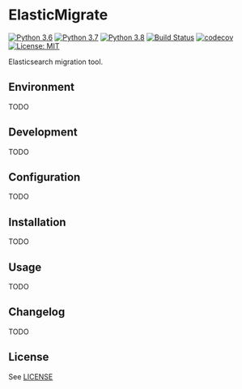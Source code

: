 ElasticMigrate
==============
[![Python 3.6](https://img.shields.io/badge/python-3.6-blueviolet.svg)](https://www.python.org/downloads/release/python-360/)
[![Python 3.7](https://img.shields.io/badge/python-3.7-blueviolet.svg)](https://www.python.org/downloads/release/python-370/)
[![Python 3.8](https://img.shields.io/badge/python-3.8-blueviolet.svg)](https://www.python.org/downloads/release/python-380/)
[![Build Status](https://travis-ci.org/zobayer1/elastic-migrate.svg?branch=master)](https://travis-ci.org/zobayer1/elastic-migrate)
[![codecov](https://codecov.io/gh/zobayer1/elastic-migrate/branch/master/graph/badge.svg)](https://codecov.io/gh/zobayer1/elastic-migrate)
[![License: MIT](https://img.shields.io/badge/License-MIT-blue.svg)](https://github.com/zobayer1/elastic-migrate/blob/feature/interface/LICENSE)

Elasticsearch migration tool.


## Environment

TODO


## Development

TODO


## Configuration

TODO


## Installation

TODO


## Usage

TODO


## Changelog

TODO


## License

See [LICENSE](LICENSE)
